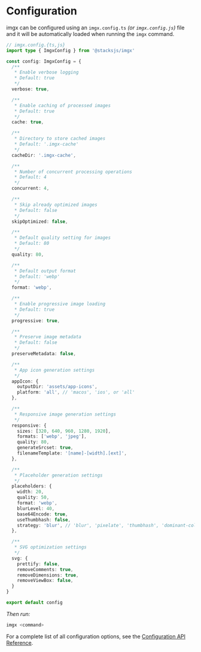 # Configuration

imgx can be configured using an `imgx.config.ts` _(or `imgx.config.js`)_ file and it will be automatically loaded when running the `imgx` command.

```ts
// imgx.config.{ts,js}
import type { ImgxConfig } from '@stacksjs/imgx'

const config: ImgxConfig = {
  /**
   * Enable verbose logging
   * Default: true
   */
  verbose: true,

  /**
   * Enable caching of processed images
   * Default: true
   */
  cache: true,

  /**
   * Directory to store cached images
   * Default: '.imgx-cache'
   */
  cacheDir: '.imgx-cache',

  /**
   * Number of concurrent processing operations
   * Default: 4
   */
  concurrent: 4,

  /**
   * Skip already optimized images
   * Default: false
   */
  skipOptimized: false,

  /**
   * Default quality setting for images
   * Default: 80
   */
  quality: 80,

  /**
   * Default output format
   * Default: 'webp'
   */
  format: 'webp',

  /**
   * Enable progressive image loading
   * Default: true
   */
  progressive: true,

  /**
   * Preserve image metadata
   * Default: false
   */
  preserveMetadata: false,

  /**
   * App icon generation settings
   */
  appIcon: {
    outputDir: 'assets/app-icons',
    platform: 'all', // 'macos', 'ios', or 'all'
  },

  /**
   * Responsive image generation settings
   */
  responsive: {
    sizes: [320, 640, 960, 1280, 1920],
    formats: ['webp', 'jpeg'],
    quality: 80,
    generateSrcset: true,
    filenameTemplate: '[name]-[width].[ext]',
  },

  /**
   * Placeholder generation settings
   */
  placeholders: {
    width: 20,
    quality: 50,
    format: 'webp',
    blurLevel: 40,
    base64Encode: true,
    useThumbhash: false,
    strategy: 'blur', // 'blur', 'pixelate', 'thumbhash', 'dominant-color'
  },

  /**
   * SVG optimization settings
   */
  svg: {
    prettify: false,
    removeComments: true,
    removeDimensions: true,
    removeViewBox: false,
  }
}

export default config
```

_Then run:_

```bash
imgx <command>
```

For a complete list of all configuration options, see the [Configuration API Reference](/api/configuration).
